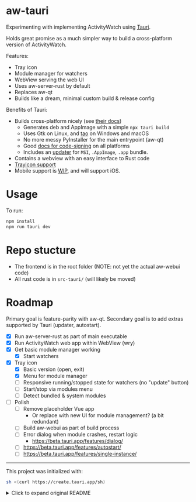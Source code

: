 aw-tauri
========

Experimenting with implementing ActivityWatch using [Tauri](https://tauri.app/).

Holds great promise as a much simpler way to build a cross-platform version of ActivityWatch.

Features:

 - Tray icon
 - Module manager for watchers
 - WebView serving the web UI
 - Uses aw-server-rust by default
 - Replaces aw-qt
 - Builds like a dream, minimal custom build & release config

Benefits of Tauri:

 - Builds cross-platform nicely (see [their docs](https://tauri.app/v1/guides/building/cross-platform))
   - Generates deb and AppImage with a simple `npx tauri build`
   - Uses Gtk on Linux, and [tao](https://github.com/tauri-apps/tao) on Windows and macOS
   - No more messy PyInstaller for the main entrypoint (aw-qt)
   - Good [docs for code-signing](https://tauri.app/v1/guides/distribution/sign-windows) on all platforms
   - Includes an [updater](https://tauri.app/v1/guides/distribution/updater) for `MSI`, `.AppImage`, `.app` bundle.
 - Contains a webview with an easy interface to Rust code
 - [Trayicon support](https://tauri.app/v1/guides/features/system-tray/)
 - Mobile support is [WIP](https://tauri.app/blog/2022/12/09/tauri-mobile-alpha/), and will support iOS.


# Usage

To run:

```sh
npm install
npm run tauri dev
```

# Repo stucture

 - The frontend is in the root folder (NOTE: not yet the actual aw-webui code)
 - All rust code is in `src-tauri/` (will likely be moved)

# Roadmap

Primary goal is feature-parity with aw-qt.
Secondary goal is to add extras supported by Tauri (updater, autostart).

 - [x] Run aw-server-rust as part of main executable
 - [x] Run ActivityWatch web app within WebView (wry)
 - [x] Get basic module manager working
     - [x] Start watchers
 - [x] Tray icon
     - [x] Basic version (open, exit)
     - [x] Menu for module manager
     - [ ] Responsive running/stopped state for watchers (no "update" button)
     - [ ] Start/stop via modules menu
     - [ ] Detect bundled & system modules
 - [ ] Polish
     - [ ] Remove placeholder Vue app
         - Or replace with new UI for module management? (a bit redundant)
     - [ ] Build aw-webui as part of build process
     - [ ] Error dialog when module crashes, restart logic
         - https://beta.tauri.app/features/dialog/
     - [ ] https://beta.tauri.app/features/autostart/
     - [ ] https://beta.tauri.app/features/single-instance/

---

This project was initialized with:

```sh
sh <(curl https://create.tauri.app/sh)
```

<details>
<summary>Click to expand original README</summary>

# Tauri + Vue 3 + TypeScript

This template should help get you started developing with Vue 3 and TypeScript in Vite. The template uses Vue 3 `<script setup>` SFCs, check out the [script setup docs](https://v3.vuejs.org/api/sfc-script-setup.html#sfc-script-setup) to learn more.

## Recommended IDE Setup

- [VS Code](https://code.visualstudio.com/) + [Volar](https://marketplace.visualstudio.com/items?itemName=Vue.volar) + [Tauri](https://marketplace.visualstudio.com/items?itemName=tauri-apps.tauri-vscode) + [rust-analyzer](https://marketplace.visualstudio.com/items?itemName=rust-lang.rust-analyzer)

## Type Support For `.vue` Imports in TS

Since TypeScript cannot handle type information for `.vue` imports, they are shimmed to be a generic Vue component type by default. In most cases this is fine if you don't really care about component prop types outside of templates. However, if you wish to get actual prop types in `.vue` imports (for example to get props validation when using manual `h(...)` calls), you can enable Volar's Take Over mode by following these steps:

1. Run `Extensions: Show Built-in Extensions` from VS Code's command palette, look for `TypeScript and JavaScript Language Features`, then right click and select `Disable (Workspace)`. By default, Take Over mode will enable itself if the default TypeScript extension is disabled.
2. Reload the VS Code window by running `Developer: Reload Window` from the command palette.

You can learn more about Take Over mode [here](https://github.com/johnsoncodehk/volar/discussions/471).

</details>
